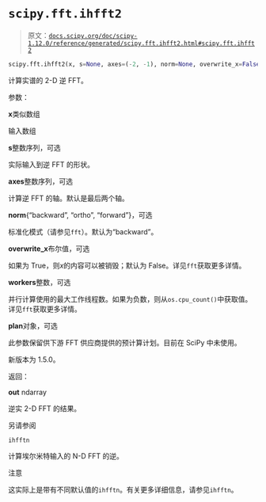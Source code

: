 # `scipy.fft.ihfft2`

> 原文：[`docs.scipy.org/doc/scipy-1.12.0/reference/generated/scipy.fft.ihfft2.html#scipy.fft.ihfft2`](https://docs.scipy.org/doc/scipy-1.12.0/reference/generated/scipy.fft.ihfft2.html#scipy.fft.ihfft2)

```py
scipy.fft.ihfft2(x, s=None, axes=(-2, -1), norm=None, overwrite_x=False, workers=None, *, plan=None)
```

计算实谱的 2-D 逆 FFT。

参数：

**x**类似数组

输入数组

**s**整数序列，可选

实际输入到逆 FFT 的形状。

**axes**整数序列，可选

计算逆 FFT 的轴。默认是最后两个轴。

**norm**{“backward”, “ortho”, “forward”}，可选

标准化模式（请参见`fft`）。默认为“backward”。

**overwrite_x**布尔值，可选

如果为 True，则*x*的内容可以被销毁；默认为 False。详见`fft`获取更多详情。

**workers**整数，可选

并行计算使用的最大工作线程数。如果为负数，则从`os.cpu_count()`中获取值。详见`fft`获取更多详情。

**plan**对象，可选

此参数保留供下游 FFT 供应商提供的预计算计划。目前在 SciPy 中未使用。

新版本为 1.5.0。

返回：

**out** ndarray

逆实 2-D FFT 的结果。

另请参阅

`ihfftn`

计算埃尔米特输入的 N-D FFT 的逆。

注意

这实际上是带有不同默认值的`ihfftn`。有关更多详细信息，请参见`ihfftn`。
